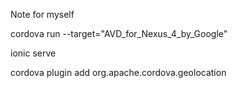Note for myself 

cordova run --target="AVD_for_Nexus_4_by_Google"

ionic serve

cordova plugin add org.apache.cordova.geolocation